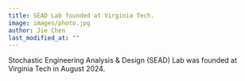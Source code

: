 ```yaml
---
title: SEAD Lab founded at Virginia Tech.
image: images/photo.jpg
author: Jie Chen
last_modified_at: ""
---
```


Stochastic Engineering Analysis & Design (SEAD) Lab was founded at  Virginia Tech in August 2024.